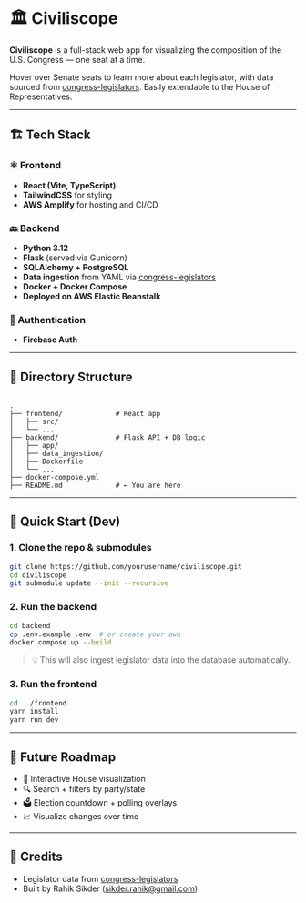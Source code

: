

# 🏛️ Civiliscope

**Civiliscope** is a full-stack web app for visualizing the composition of the U.S. Congress — one seat at a time.

Hover over Senate seats to learn more about each legislator, with data sourced from [congress-legislators](https://github.com/unitedstates/congress-legislators). Easily extendable to the House of Representatives.

---

## 🏗️ Tech Stack

### ⚛️ Frontend
- **React (Vite, TypeScript)**
- **TailwindCSS** for styling
- **AWS Amplify** for hosting and CI/CD

### 🔙 Backend
- **Python 3.12**
- **Flask** (served via Gunicorn)
- **SQLAlchemy + PostgreSQL**
- **Data ingestion** from YAML via [congress-legislators](https://github.com/unitedstates/congress-legislators)
- **Docker + Docker Compose**
- **Deployed on AWS Elastic Beanstalk**

### 🔐 Authentication
- **Firebase Auth**

---

## 🧭 Directory Structure

````

.
├── frontend/             # React app
│   ├── src/
│   └── ...
├── backend/              # Flask API + DB logic
│   ├── app/
│   ├── data_ingestion/
│   ├── Dockerfile
│   └── ...
├── docker-compose.yml
├── README.md             # ← You are here

````

---

## 🚀 Quick Start (Dev)

### 1. Clone the repo & submodules

```bash
git clone https://github.com/yourusername/civiliscope.git
cd civiliscope
git submodule update --init --recursive
````

### 2. Run the backend

```bash
cd backend
cp .env.example .env  # or create your own
docker compose up --build
```

> 💡 This will also ingest legislator data into the database automatically.

### 3. Run the frontend

```bash
cd ../frontend
yarn install
yarn run dev
```

---

## 🔮 Future Roadmap

* 🎯 Interactive House visualization
* 🔍 Search + filters by party/state
* 🗳️ Election countdown + polling overlays
* 📈 Visualize changes over time

---

## 👏 Credits

* Legislator data from [congress-legislators](https://github.com/unitedstates/congress-legislators)
* Built by Rahik Sikder (sikder.rahik@gmail.com)